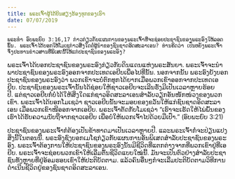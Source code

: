 ```yaml
---
title: ພ​ຣະ​ເຈົ້າ​ຜູ້​ໄດ້​ຍິນ​ສຽງ​ຮ້ອງ​ທຸກ​ຂອງ​ເຮົາ
date: 07/07/2019
---
```


`ພ​ຣະ​ທຳ​ ອົບ​ພະ​ຍົບ 3:16,17 ກ່າວ​ກ່ຽວ​ກັບແຜນ​ການ​ຂອງ​ພ​ຣະ​ເຈົ້າ​ທີ່​ຈະ​ຊ່ອຍ​ປະ​ຊາ​ຊົນ​ຂອງ​ພ​ຣະ​ອົງ​ໃຫ້​ລອດ​ພົ້ນ. ພ​ຣະ​ເຈົ້າ​ໄດ້​ບອກ​ໃຫ້​ໂມ​ເຊ​ກ່າວ​ສິ່ງ​ໃດ​ຕໍ່​ຜູ້​ນຳ​ຂອງ​ຊົນ​ຊາດ​ອິດ​ສະ​ລາ​ເອນ? ທ່ານ​ຄິດ​ວ່າ ເປັນ​ຫຍັງ​ພ​ຣະ​ເຈົ້າ​ຈຶ່ງ​ປະ​ທານ​ຂ່າວ​ສານ​ທີ່​ພິ​ເສດ​ນີ້​ໃຫ້​ແກ່​ປະ​ຊາ​ຊົນ​ຂອງ​ພ​ຣະ​ອົງ?`

ພ​ຣະ​ເຈົ້າ​ໄດ້​ບ​ອກ​ປະ​ຊາ​ຊົນ​ຂອງ​ພ​ຣະ​ອົງກ່ຽວ​ກັບ​ດິນ​ແດນ​ແຫ່ງ​ພ​ຣະ​ສັນ​ຍາ. ພ​ຣະ​ເຈົ້າ​ຈະ​ນຳ​ພາ​ປະ​ຊາ​ຊົນ​ຂອງ​ພ​ຣະ​ອົງອອກ​ຈາກ​ປະ​ເທດ​ເອ​ຢິບ​ເພື່ອ​ໄປ​ທີ່​ນັ້ນ. ນອກ​ຈາກ​ນັ້ນ ພ​ຣະ​ອົງ​ຍັງ​ບອກປະ​ຊາ​ຊົນ​ຂອງ​ພ​ຣະ​ອົງ​ວ່າ ພວກ​ເຂົາ​ຈະ​ບໍ່​ຕົກ​ທຸກ​ໄດ້​ຍາກເມື່ອ​ພວກ​ເຂົາ​ອອກ​ຈາກ​ປະ​ເທດ​ເອ​ຢິບ. ປະ​ຊາ​ຊົນ​ຂອງ​ພ​ຣະ​ເຈົ້າ​ນັ້ນໄດ້​ຊ່ອຍ​ໃຫ້​ຊາວ​ເອ​ຢິບ​ຈະ​ເລີນ​ຮັ່ງ​ມີ​ເປັນ​ເວ​ລາ​ຫຼາຍ​ຮ້ອຍ​ປີ. ແຕ່​ຊາວ​ເອ​ຢິບກໍ່​ບໍ່​ໄດ້​ໃຫ້​ສິ່ງ​ໃດ​ແກ່​ຊາວ​ອິດ​ສະ​ລາ​ເອນ​ສຳ​ລັບ​ວຽກ​ອັນ​ໜັກ​ໜ່ວງ​ຂອງ​ພວກ​ເຂົາ. ພ​ຣະ​ເຈົ້າ​ໄດ້​ບອກ​ໂມ​ເຊວ່າ ຊາວ​ເອ​ຢິບ​ນັ້ນຈະ​ມອບ​ຂອງ​ຂວັນ​ໃຫ້ແກ່​ຊົນ​ຊາດ​ອິດ​ສະ​ລາ​ເອນ ເມື່ອ​ພວກ​ເຂົາ​ໜີ​ອອກ​ຈາກ​ເອ​ຢິບ. ພ​ຣະ​ເຈົ້າ​ຕັດ​ກັບ​ໂມ​ເຊວ່າ “ເຮົາ​ຈະ​ເຮັດ​ໃຫ້​ໄພ່​ພົ້ນ​ຂອງ​ເຮົາ​ໄດ້​ຮັບ​ຄວາມ​ນັບ​ຖື​ຈາກ​ຊາວ​ເອ​ຢິບ ເພື່ອ​ບໍ່​ໃຫ້​ພວກ​ເຈົ້າ​ໄປ​ດ້ວຍ​ມື​ເປົ່າ.” (ອົບ​ພະ​ຍົບ 3:21)

ປະ​ຊາ​ຊົນຂອງ​ພ​ຣະ​ເຈົ້າ​ກໍ​ຕ້ອງ​ເປັນ​ຂ້າ​ທາດມາ​ເປັນ​ເວ​ລາ​ຫຼາຍ​ປີ. ແລະພ​ຣະ​ເຈົ້າ​ກໍ່​ຈະ​ປ່ຽນ​ແປງ​ສິ່ງ​ນີ້​ໃນ​ຕອນ​ນີ້. ພ​ຣະ​ອົງ​ຊົງ​ບອກ​ເມ​ໂຊ​ກ່ຽວ​ກັບແຜນ​ການ​ອັນ​ພິ​ເສດ​ສຳ​ລັບ​ປະ​ຊາ​ຊົນ​ຂອງ​ພ​ຣະ​ອົງ. ພ​ຣະ​ເຈົ້າ​ຕ້ອງ​ການ​ໃຫ້​ປະ​ຊາ​ຊົນ​ຂອງ​ພ​ຣະ​ອົງນັ້ນ​ມີ​ຊີ​ວິດ​ທີ່​ແຕກ​ຕ່າງ​ຈາກ​ທີ່​ພວກ​ເຂົາ​ຢູ່​ທີ່ເອ​ຢິບ. ພ​ຣະ​ເຈົ້າ​ຈະ​ຊ່ອຍ​ພວກ​ເຂົາ​ໃຫ້​ເລີ່ມ​ຕົ້ນ​ຊີ​ວິດ​ແບບ​ໃໝ່​ນີ້. ມັນ​ຈະ​ເປັນ​ຕົວ​ຢ່າງ​ສຳ​ລັບປະ​ຊາ​ຊົນ​ທັງ​ຫຼາຍ​ທີ່​ຢູ່​ອ້ອມ​ຮອບ​ເຂົາໃຫ້​ປະ​ຕິ​ບັດ​ຕາມ. ແລ້ວຄົນ​ອື່ນໆກໍ​ຈະ​ເລີ່ມ​ປະ​ຕິ​ບັດ​ຕາມ​ວິ​ທີ​ການ​ດຳ​ເນີນ​ຊີ​ວິດ​ຢູ່​ຂອງ​ຊົນ​ຊາດ​ອິດ​ສະ​ລາ​ເອນ.